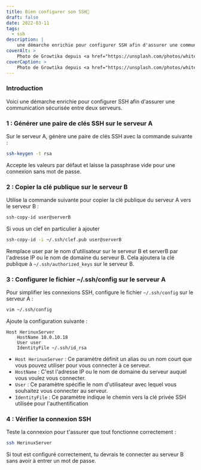 ```yaml
---
title: Bien configurer son SSH🔐
draft: false
date: 2022-03-11
tags:
  - ssh
description: |
    une démarche enrichie pour configurer SSH afin d'assurer une communication sécurisée entre deux serveurs
coverAlt: >
    Photo de Growtika depuis <a href="https://unsplash.com/photos/white-clouds-and-blue-skies-DbwYNr8RPbg">Unsplash</a>
coverCaption: >
    Photo de Growtika depuis <a href="https://unsplash.com/photos/white-clouds-and-blue-skies-DbwYNr8RPbg">Unsplash</a>
---
```

### Introduction


Voici une démarche enrichie pour configurer SSH afin d'assurer une communication sécurisée entre deux serveurs.


### 1 : Générer une paire de clés SSH sur le serveur A

Sur le serveur A, génère une paire de clés SSH avec la commande suivante :

```bash
ssh-keygen -t rsa
```
Accepte les valeurs par défaut et laisse la passphrase vide pour une connexion sans mot de passe.

### 2 : Copier la clé publique sur le serveur B
Utilise la commande suivante pour copier la clé publique du serveur A vers le serveur B :

```bash
ssh-copy-id user@serverB
```
Si vous un clef en particulier à ajouter

```bash
ssh-copy-id -i ~/.ssh/clef.pub user@serverB
```

Remplace user par le nom d'utilisateur sur le serveur B et serverB par l'adresse IP ou le nom de domaine du serveur B.
Cela ajoutera la clé publique à `~/.ssh/authorized_keys` sur le serveur B.


### 3 : Configurer le fichier ~/.ssh/config sur le serveur A
Pour simplifier les connexions SSH, configure le fichier `~/.ssh/config` sur le serveur A :

```bash
vim ~/.ssh/config
```

Ajoute la configuration suivante :

```text
Host HerinuxServer
    HostName 10.0.10.18
    User user
    IdentityFile ~/.ssh/id_rsa
```

- `Host HerinuxServer` : Ce paramètre définit un alias ou un nom court que vous pouvez utiliser pour vous connecter à  ce serveur.
- `HostName` : C'est l'adresse IP ou le nom de domaine du serveur auquel vous voulez vous connecter.
- `User` : Ce paramètre spécifie le nom d'utilisateur avec lequel vous souhaitez vous connecter au serveur.
- `IdentityFile` : Ce paramètre indique le chemin vers la clé privée SSH utilisée pour l'authentification

### 4 : Vérifier la connexion SSH

Teste la connexion pour t'assurer que tout fonctionne correctement :

```bash
ssh HerinuxServer
```
Si tout est configuré correctement, tu devrais te connecter au serveur B sans avoir à entrer un mot de passe.
